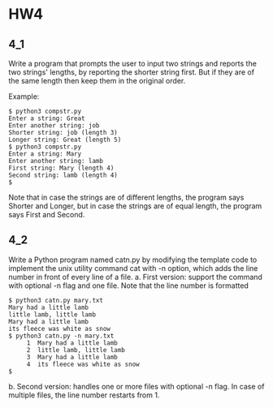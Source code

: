 # HW4

## 4_1
Write a program that prompts the user to input two strings and reports the two strings' lengths, by reporting the shorter string first. But if they are of the same length then keep them in the original order.  

Example: 
```
$ python3 compstr.py
Enter a string: Great
Enter another string: job
Shorter string: job (length 3)
Longer string: Great (length 5)
$ python3 compstr.py
Enter a string: Mary
Enter another string: lamb
First string: Mary (length 4)
Second string: lamb (length 4)
$
```
Note that in case the strings are of different lengths, the program says Shorter and Longer, but in case the strings are of equal length, the program says First and Second.

## 4_2
Write a Python program named catn.py by modifying the template code to implement the unix utility command cat with -n option, which adds the line number in front of every line of a file.
a.	First version: support the command with optional -n flag and one file.  Note that the line number is formatted 
```
$ python3 catn.py mary.txt
Mary had a little lamb
little lamb, little lamb
Mary had a little lamb
its fleece was white as snow
$ python3 catn.py -n mary.txt
     1  Mary had a little lamb
     2  little lamb, little lamb
     3  Mary had a little lamb
     4  its fleece was white as snow
$ 
```
b.	Second version: handles one or more files with optional -n flag.  In case of multiple files, the line number restarts from 1.


